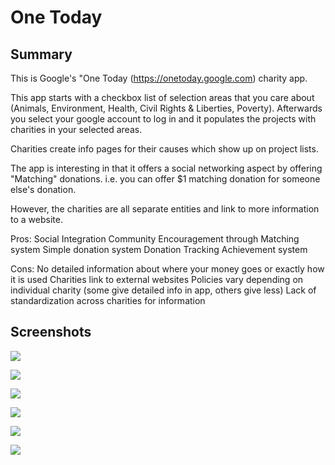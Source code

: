 # One Today

## Summary
This is Google's "One Today (https://onetoday.google.com) charity app.

This app starts with a checkbox list of selection areas that you care about (Animals, Environment, Health, Civil Rights & Liberties, Poverty). Afterwards you select your google account to log in and it populates the projects with charities in your selected areas.

Charities create info pages for their causes which show up on project lists.

The app is interesting in that it offers a social networking aspect by offering "Matching" donations. i.e. you can offer $1 matching donation for someone else's donation.

However, the charities are all separate entities and link to more information to a website.

Pros:
Social Integration
Community Encouragement through Matching system
Simple donation system
Donation Tracking
Achievement system

Cons:
No detailed information about where your money goes or exactly how it is used
Charities link to external websites
Policies vary depending on individual charity (some give detailed info in app, others give less)
Lack of standardization across charities for information

## Screenshots
![](./img/One_Today_01.jpeg)

![](./img/One_Today_02.jpeg)

![](./img/One_Today_03.jpeg)

![](./img/One_Today_04.jpeg)

![](./img/One_Today_05.jpeg)

![](./img/One_Today_06.jpeg)
